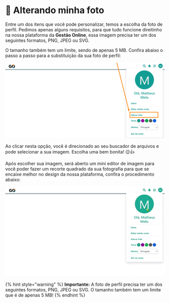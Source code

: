 # 📸 Alterando minha foto

Entre um dos itens que você pode personalizar, temos a escolha da foto de perfil. Pedimos apenas alguns requisitos, para que tudo funcione direitinho na nossa plataforma da **Gestão Online**, essa imagem precisa ter um dos seguintes formatos, PNG, JPEG ou SVG. 

O tamanho também tem um limite, sendo de apenas 5 MB. Confira abaixo o passo a passo para a substituição da sua foto de perfil:

![](/erp-v2/assets/alterar_foto.png)

Ao clicar nesta opção, você é direcionado ao seu buscador de arquivos e pode selecionar a sua imagem. Escolha uma bem bonita! 😉👍

Após escolher sua imagem, será aberto um mini editor de imagem para você poder fazer um recorte quadrado da sua fotografia para que se encaixe melhor no design da nossa plataforma, confira o procedimento abaixo:

![](/erp-v2/assets/escolhendo_foto.gif)

{% hint style="warning" %}
**Importante:** A foto de perfil precisa ter um dos seguintes formatos, PNG, JPEG ou SVG. O tamanho também tem um limite que é de apenas 5 MB!
{% endhint %}

